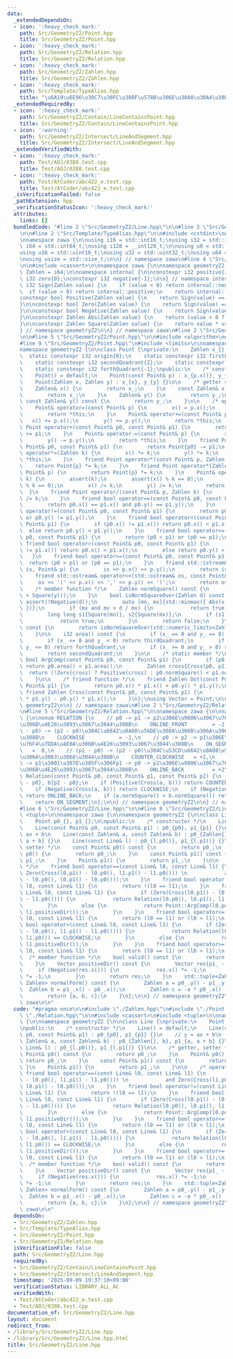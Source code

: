 ```yaml
---
data:
  _extendedDependsOn:
  - icon: ':heavy_check_mark:'
    path: Src/GeometryZ2/Point.hpp
    title: Src/GeometryZ2/Point.hpp
  - icon: ':heavy_check_mark:'
    path: Src/GeometryZ2/Relation.hpp
    title: Src/GeometryZ2/Relation.hpp
  - icon: ':heavy_check_mark:'
    path: Src/GeometryZ2/Zahlen.hpp
    title: Src/GeometryZ2/Zahlen.hpp
  - icon: ':heavy_check_mark:'
    path: Src/Template/TypeAlias.hpp
    title: "\u6A19\u6E96\u30C7\u30FC\u30BF\u578B\u306E\u30A8\u30A4\u30EA\u30A2\u30B9"
  _extendedRequiredBy:
  - icon: ':heavy_check_mark:'
    path: Src/GeometryZ2/Contain/LineContainsPoint.hpp
    title: Src/GeometryZ2/Contain/LineContainsPoint.hpp
  - icon: ':warning:'
    path: Src/GeometryZ2/Intersect/LineAndSegment.hpp
    title: Src/GeometryZ2/Intersect/LineAndSegment.hpp
  _extendedVerifiedWith:
  - icon: ':heavy_check_mark:'
    path: Test/AOJ/0388.test.cpp
    title: Test/AOJ/0388.test.cpp
  - icon: ':heavy_check_mark:'
    path: Test/AtCoder/abc422_e.test.cpp
    title: Test/AtCoder/abc422_e.test.cpp
  _isVerificationFailed: false
  _pathExtension: hpp
  _verificationStatusIcon: ':heavy_check_mark:'
  attributes:
    links: []
  bundledCode: "#line 2 \"Src/GeometryZ2/Line.hpp\"\n\n#line 2 \"Src/GeometryZ2/Zahlen.hpp\"\
    \n\n#line 2 \"Src/Template/TypeAlias.hpp\"\n\n#include <cstdint>\n#include <cstddef>\n\
    \nnamespace zawa {\n\nusing i16 = std::int16_t;\nusing i32 = std::int32_t;\nusing\
    \ i64 = std::int64_t;\nusing i128 = __int128_t;\n\nusing u8 = std::uint8_t;\n\
    using u16 = std::uint16_t;\nusing u32 = std::uint32_t;\nusing u64 = std::uint64_t;\n\
    \nusing usize = std::size_t;\n\n} // namespace zawa\n#line 4 \"Src/GeometryZ2/Zahlen.hpp\"\
    \n\n#include <cassert>\n\nnamespace zawa {\n\nnamespace geometryZ2 {\n\nusing\
    \ Zahlen = i64;\n\nnamespace internal {\n\nconstexpr i32 positive{1};\nconstexpr\
    \ i32 zero{0};\nconstexpr i32 negative{-1};\n\n} // namespace internal\n\nconstexpr\
    \ i32 Sign(Zahlen value) {\n    if (value < 0) return internal::negative;\n  \
    \  if (value > 0) return internal::positive;\n    return internal::zero;\n}\n\n\
    constexpr bool Positive(Zahlen value) {\n    return Sign(value) == internal::positive;\n\
    }\n\nconstexpr bool Zero(Zahlen value) {\n    return Sign(value) == internal::zero;\n\
    }\n\nconstexpr bool Negative(Zahlen value) {\n    return Sign(value) == internal::negative;\n\
    }\n\nconstexpr Zahlen Abs(Zahlen value) {\n    return (value > 0 ? value : -value);\n\
    }\n\nconstexpr Zahlen Square(Zahlen value) {\n    return value * value;\n}\n\n\
    } // namespace geometryZ2\n\n} // namespace zawa\n#line 2 \"Src/GeometryZ2/Point.hpp\"\
    \n\n#line 5 \"Src/GeometryZ2/Point.hpp\"\n\n#include <algorithm>\n#include <iostream>\n\
    #line 9 \"Src/GeometryZ2/Point.hpp\"\n#include <limits>\n\nnamespace zawa {\n\n\
    namespace geometryZ2 {\n\nclass Point {\nprivate:\n    Zahlen x_{}, y_{};\n  \
    \  static constexpr i32 origin{0};\n    static constexpr i32 firstQuadrant{1};\n\
    \    static constexpr i32 secondQuadrant{2};\n    static constexpr i32 thirdQuadrant{-2};\n\
    \    static constexpr i32 forthQuadrant{-1};\npublic:\n    /* constructor */\n\
    \    Point() = default;\n    Point(const Point& p) : x_{p.x()}, y_{p.y()} {}\n\
    \    Point(Zahlen x, Zahlen y) : x_{x}, y_{y} {}\n\n    /* getter setter */\n\
    \    Zahlen& x() {\n        return x_;\n    }\n    const Zahlen& x() const {\n\
    \        return x_;\n    }\n    Zahlen& y() {\n        return y_;\n    }\n   \
    \ const Zahlen& y() const {\n        return y_;\n    }\n\n    /* operator */\n\
    \    Point& operator=(const Point& p) {\n        x() = p.x();\n        y() = p.y();\n\
    \        return *this;\n    }\n    Point& operator+=(const Point& p) {\n     \
    \   x() += p.x();\n        y() += p.y();\n        return *this;\n    }\n    friend\
    \ Point operator+(const Point& p0, const Point& p1) {\n        return Point{p0}\
    \ += p1;\n    }\n    Point& operator-=(const Point& p) {\n        x() -= p.x();\n\
    \        y() -= p.y();\n        return *this;\n    }\n    friend Point operator-(const\
    \ Point& p0, const Point& p1) {\n        return Point{p0} -= p1;\n    }\n    Point&\
    \ operator*=(Zahlen k) {\n        x() *= k;\n        y() *= k;\n        return\
    \ *this;\n    }\n    friend Point operator*(const Point& p, Zahlen k) {\n    \
    \    return Point{p} *= k;\n    }\n    friend Point operator*(Zahlen k, const\
    \ Point& p) {\n        return Point{p} *= k;\n    }\n    Point& operator/=(Zahlen\
    \ k) {\n        assert(k);\n        assert(x() % k == 0);\n        assert(y()\
    \ % k == 0);\n        x() /= k;\n        y() /= k;\n        return *this;\n  \
    \  }\n    friend Point operator/(const Point& p, Zahlen k) {\n        return Point{p}\
    \ /= k;\n    }\n    friend bool operator==(const Point& p0, const Point& p1) {\n\
    \        return p0.x() == p1.x() and p0.y() == p1.y();\n    }\n    friend bool\
    \ operator!=(const Point& p0, const Point& p1) {\n        return p0.x() != p1.x()\
    \ or p0.y() != p1.y();\n    }\n    friend bool operator<(const Point& p0, const\
    \ Point& p1) {\n        if (p0.x() != p1.x()) return p0.x() < p1.x();\n      \
    \  else return p0.y() < p1.y();\n    }\n    friend bool operator<=(const Point&\
    \ p0, const Point& p1) {\n        return (p0 < p1) or (p0 == p1);\n    }\n   \
    \ friend bool operator>(const Point& p0, const Point& p1) {\n        if (p0.x()\
    \ != p1.x()) return p0.x() > p1.x();\n        else return p0.y() > p1.y();\n \
    \   }\n    friend bool operator>=(const Point& p0, const Point& p1) {\n      \
    \  return (p0 > p1) or (p0 == p1);\n    }\n    friend std::istream& operator>>(std::istream&\
    \ is, Point& p) {\n        is >> p.x() >> p.y();\n        return is;\n    }\n\
    \    friend std::ostream& operator<<(std::ostream& os, const Point& p) {\n   \
    \     os << '(' << p.x() << ',' << p.y() << ')';\n        return os;\n    }\n\n\
    \    /* member function */\n    Zahlen normSquare() const {\n        return Square(x())\
    \ + Square(y());\n    }\n    bool isNormSquareOver(Zahlen d) const {\n       \
    \ assert(!Negative(d));\n        auto [mn, mx]{std::minmax({ Abs(x()), Abs(y())\
    \ })};\n        if (mx and mx > d / mx) {\n            return true;\n        }\n\
    \        long long s1{Square(mn)}, s2{Square(mx)};\n        if (s1 > d - s2) {\n\
    \            return true;\n        }\n        return false;\n    }\n    bool isNormSquareOverflow()\
    \ const {\n        return isNormSquareOver(std::numeric_limits<Zahlen>::max());\n\
    \    }\n\n    i32 area() const {\n        if (x_ == 0 and y_ == 0) return origin;\n\
    \        if (x_ <= 0 and y_ < 0) return thirdQuadrant;\n        if (x_ > 0 and\
    \ y_ <= 0) return forthQuadrant;\n        if (x_ >= 0 and y_ > 0) return firstQuadrant;\n\
    \        return secondQuadrant;\n    }\n\n    /* static member */\n    static\
    \ bool ArgComp(const Point& p0, const Point& p1) {\n        if (p0.area() != p1.area())\
    \ return p0.area() < p1.area();\n        Zahlen cross{Cross(p0, p1)};\n      \
    \  return (!Zero(cross) ? Positive(cross) : p0.normSquare() < p1.normSquare());\n\
    \    }\n\n    /* friend function */\n    friend Zahlen Dot(const Point& p0, const\
    \ Point& p1) {\n        return p0.x() * p1.x() + p0.y() * p1.y();\n    }\n   \
    \ friend Zahlen Cross(const Point& p0, const Point& p1) {\n        return p0.x()\
    \ * p1.y() - p0.y() * p1.x();\n    }\n};\nusing Vector = Point;\n\n} // namespace\
    \ geometryZ2\n\n} // namespace zawa\n#line 2 \"Src/GeometryZ2/Relation.hpp\"\n\
    \n#line 5 \"Src/GeometryZ2/Relation.hpp\"\n\nnamespace zawa {\n\nnamespace geometryZ2\
    \ {\n\nenum RELATION {\n    // p0 -> p1 -> p2\u306E\u9806\u3067\u76F4\u7DDA\u4E0A\
    \u306B\u4E26\u3093\u3067\u3044\u308B\n    ONLINE_FRONT        = -2,\n    // (p1\
    \ - p0) -> (p2 - p0)\u304C\u6642\u8A08\u56DE\u308A\u306B\u306A\u3063\u3066\u3044\
    \u308B\n    CLOCKWISE           = -1,\n    // p0 -> p2 -> p1\u306E\u9806\u3067\
    \u76F4\u7DDA\u4E0A\u306B\u4E26\u3093\u3067\u3044\u308B\n    ON_SEGMENT       \
    \   =  0,\n    // (p1 - p0) -> (p2 - p0)\u304C\u53CD\u6642\u8A08\u56DE\u308A\u306B\
    \u306A\u3063\u3066\u3044\u308B\n    COUNTER_CLOCKWISE   = +1,\n    // p2 -> p0\
    \ -> p1\u3001\u307E\u305F\u306Fp1 -> p0 -> p2\u306E\u9806\u3067\u76F4\u7DDA\u4E0A\
    \u306B\u4E26\u3093\u3067\u3044\u308B\n    ONLINE_BACK         = +2\n};\n\nRELATION\
    \ Relation(const Point& p0, const Point& p1, const Point& p2) {\n    Point a{p1\
    \ - p0}, b{p2 - p0};\n    if (Positive(Cross(a, b))) return COUNTER_CLOCKWISE;\n\
    \    if (Negative(Cross(a, b))) return CLOCKWISE;\n    if (Negative(Dot(a, b)))\
    \ return ONLINE_BACK;\n    if (a.normSquare() < b.normSquare()) return ONLINE_FRONT;\n\
    \    return ON_SEGMENT;\n};\n\n} // namespace geometryZ2\n\n} // namespace zawa\n\
    #line 6 \"Src/GeometryZ2/Line.hpp\"\n\n#line 8 \"Src/GeometryZ2/Line.hpp\"\n#include\
    \ <tuple>\n\nnamespace zawa {\n\nnamespace geometryZ2 {\n\nclass Line {\nprivate:\n\
    \    Point p0_{}, p1_{};\n\npublic:\n    /* constructor */\n    Line() = default;\n\
    \    Line(const Point& p0, const Point& p1) : p0_{p0}, p1_{p1} {}\n    // y =\
    \ ax + b\n    Line(const Zahlen& a, const Zahlen& b) : p0_{Zahlen{}, b}, p1_{a,\
    \ a + b} {}\n    Line(const Line& l) : p0_{l.p0()}, p1_{l.p1()} {}\n\n    /* getter,\
    \ setter */\n    const Point& p0() const {\n        return p0_;\n    }\n    Point&\
    \ p0() {\n        return p0_;\n    }\n    const Point& p1() const {\n        return\
    \ p1_;\n    }\n    Point& p1() {\n        return p1_;\n    }\n\n    /* operator\
    \ */\n    friend bool operator==(const Line& l0, const Line& l1) {\n        return\
    \ Zero(Cross(l0.p1() - l0.p0(), l1.p1() - l1.p0())) \n            and Zero(Cross(l1.p0()\
    \ - l0.p0(), l0.p1() - l0.p0()));\n    }\n    friend bool operator!=(const Line&\
    \ l0, const Line& l1) {\n        return !(l0 == l1);\n    }\n    friend bool operator<(const\
    \ Line& l0, const Line& l1) {\n        if (Zero(Cross(l0.p1() - l0.p0(), l1.p1()\
    \ - l1.p0()))) {\n            return Relation(l0.p0(), l0.p1(), l1.p0()) == COUNTER_CLOCKWISE;\n\
    \        }\n        else {\n            return Point::ArgComp(l0.positiveDir(),\
    \ l1.positiveDir());\n        }\n    }\n    friend bool operator<=(const Line&\
    \ l0, const Line& l1) {\n        return (l0 == l1) or (l0 < l1);\n    }\n    friend\
    \ bool operator>(const Line& l0, const Line& l1) {\n        if (Zero(Cross(l0.p1()\
    \ - l0.p0(), l1.p1() - l1.p0()))) {\n            return Relation(l0.p0(), l0.p1(),\
    \ l1.p0()) == CLOCKWISE;\n        }\n        else {\n            return Point::ArgComp(l0.positiveDir(),\
    \ l1.positiveDir());\n        }\n    }\n    friend bool operator>=(const Line&\
    \ l0, const Line& l1) {\n        return (l0 == l1) or (l0 > l1);\n    }\n\n  \
    \  /* member function */\n    bool valid() const {\n        return p0_ != p1_;\n\
    \    }\n    Vector positiveDir() const {\n        Vector res{p1_ - p0_};\n   \
    \     if (Negative(res.x())) {\n            res.x() *= -1;\n            res.y()\
    \ *= -1;\n        }\n        return res;\n    }\n    std::tuple<Zahlen, Zahlen,\
    \ Zahlen> normalForm() const {\n        Zahlen a = p0_.y() - p1_.y();\n      \
    \  Zahlen b = p1_.x() - p0_.x();\n        Zahlen c = -a * p0_.x() - b * p0_.y();\n\
    \        return {a, b, c};\n    }\n};\n\n} // namespace geometryZ2\n\n} // namespace\
    \ zawa\n\n"
  code: "#pragma once\n\n#include \"./Zahlen.hpp\"\n#include \"./Point.hpp\"\n#include\
    \ \"./Relation.hpp\"\n\n#include <cassert>\n#include <tuple>\n\nnamespace zawa\
    \ {\n\nnamespace geometryZ2 {\n\nclass Line {\nprivate:\n    Point p0_{}, p1_{};\n\
    \npublic:\n    /* constructor */\n    Line() = default;\n    Line(const Point&\
    \ p0, const Point& p1) : p0_{p0}, p1_{p1} {}\n    // y = ax + b\n    Line(const\
    \ Zahlen& a, const Zahlen& b) : p0_{Zahlen{}, b}, p1_{a, a + b} {}\n    Line(const\
    \ Line& l) : p0_{l.p0()}, p1_{l.p1()} {}\n\n    /* getter, setter */\n    const\
    \ Point& p0() const {\n        return p0_;\n    }\n    Point& p0() {\n       \
    \ return p0_;\n    }\n    const Point& p1() const {\n        return p1_;\n   \
    \ }\n    Point& p1() {\n        return p1_;\n    }\n\n    /* operator */\n   \
    \ friend bool operator==(const Line& l0, const Line& l1) {\n        return Zero(Cross(l0.p1()\
    \ - l0.p0(), l1.p1() - l1.p0())) \n            and Zero(Cross(l1.p0() - l0.p0(),\
    \ l0.p1() - l0.p0()));\n    }\n    friend bool operator!=(const Line& l0, const\
    \ Line& l1) {\n        return !(l0 == l1);\n    }\n    friend bool operator<(const\
    \ Line& l0, const Line& l1) {\n        if (Zero(Cross(l0.p1() - l0.p0(), l1.p1()\
    \ - l1.p0()))) {\n            return Relation(l0.p0(), l0.p1(), l1.p0()) == COUNTER_CLOCKWISE;\n\
    \        }\n        else {\n            return Point::ArgComp(l0.positiveDir(),\
    \ l1.positiveDir());\n        }\n    }\n    friend bool operator<=(const Line&\
    \ l0, const Line& l1) {\n        return (l0 == l1) or (l0 < l1);\n    }\n    friend\
    \ bool operator>(const Line& l0, const Line& l1) {\n        if (Zero(Cross(l0.p1()\
    \ - l0.p0(), l1.p1() - l1.p0()))) {\n            return Relation(l0.p0(), l0.p1(),\
    \ l1.p0()) == CLOCKWISE;\n        }\n        else {\n            return Point::ArgComp(l0.positiveDir(),\
    \ l1.positiveDir());\n        }\n    }\n    friend bool operator>=(const Line&\
    \ l0, const Line& l1) {\n        return (l0 == l1) or (l0 > l1);\n    }\n\n  \
    \  /* member function */\n    bool valid() const {\n        return p0_ != p1_;\n\
    \    }\n    Vector positiveDir() const {\n        Vector res{p1_ - p0_};\n   \
    \     if (Negative(res.x())) {\n            res.x() *= -1;\n            res.y()\
    \ *= -1;\n        }\n        return res;\n    }\n    std::tuple<Zahlen, Zahlen,\
    \ Zahlen> normalForm() const {\n        Zahlen a = p0_.y() - p1_.y();\n      \
    \  Zahlen b = p1_.x() - p0_.x();\n        Zahlen c = -a * p0_.x() - b * p0_.y();\n\
    \        return {a, b, c};\n    }\n};\n\n} // namespace geometryZ2\n\n} // namespace\
    \ zawa\n\n"
  dependsOn:
  - Src/GeometryZ2/Zahlen.hpp
  - Src/Template/TypeAlias.hpp
  - Src/GeometryZ2/Point.hpp
  - Src/GeometryZ2/Relation.hpp
  isVerificationFile: false
  path: Src/GeometryZ2/Line.hpp
  requiredBy:
  - Src/GeometryZ2/Contain/LineContainsPoint.hpp
  - Src/GeometryZ2/Intersect/LineAndSegment.hpp
  timestamp: '2025-09-09 19:37:10+09:00'
  verificationStatus: LIBRARY_ALL_AC
  verifiedWith:
  - Test/AtCoder/abc422_e.test.cpp
  - Test/AOJ/0388.test.cpp
documentation_of: Src/GeometryZ2/Line.hpp
layout: document
redirect_from:
- /library/Src/GeometryZ2/Line.hpp
- /library/Src/GeometryZ2/Line.hpp.html
title: Src/GeometryZ2/Line.hpp
---
```

